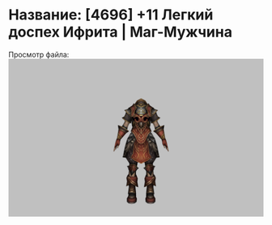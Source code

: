 # Название: [4696] +11 Легкий доспех Ифрита | Маг-Мужчина

Просмотр файла:
![p040020.png](p040020.png)